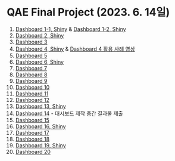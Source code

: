 # QAE Final Project (2023. 6. 14일)

1. [Dashboard 1-1, Shiny](https://myeongkwon.shinyapps.io/final1/) & [Dashboard 1-2, Shiny](http://rpubs.com/qae2023/1054018)
2. [Dashboard 2, Shiny](https://hozy09-ryeo0myung0kang.shinyapps.io/QAE2023_chatGPT/)
3. [Dashboard 3](3.html)
4. [Dashboard 4, Shiny](https://finalproject-qae-dataanalysisbasic.shinyapps.io/finalProject/) & [Dashboard 4 활용 사례 영상](4.mp4)
5. [Dashboard 5](5.html)
6. [Dashboard 6, Shiny](http://34.22.90.198/)
7. [Dashboard 7](7.html)
8. [Dashboard 8](8.html)
9. [Dashboard 9](9.html)
10. [Dashboard 10](10.html)
11. [Dashboard 11](11.html)
12. [Dashboard 12](12.html)
13. [Dashboard 13, Shiny](https://james-s-lee.shinyapps.io/2023SeoulRealEstateDashboard/)
14. [Dashboard 14](14.html) - 대시보드 제작 중간 결과물 제출
15. [Dashboard 15](15.html)
16. [Dashboard 16, Shiny](https://jeongyeonquant.shinyapps.io/shiny1/)
17. [Dashboard 17](17.html)
18. [Dashboard 18](18.html)
19. [Dashboard 19, Shiny](https://herbstbaum.shinyapps.io/project/)
20. [Dashboard 20](20.html)
